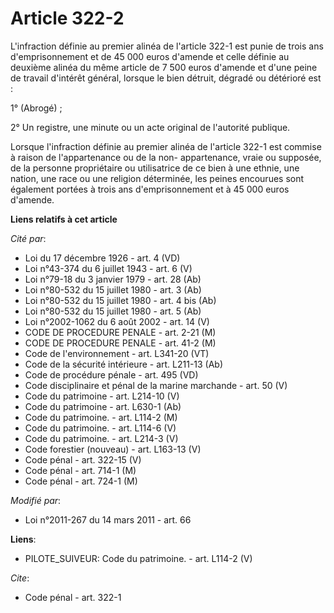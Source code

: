 # Article 322-2

L'infraction définie au premier alinéa de l'article 322-1 est punie de trois ans d'emprisonnement et de 45 000 euros d'amende
et celle définie au deuxième alinéa du même article de 7 500 euros d'amende et d'une peine de travail d'intérêt général,
lorsque le bien détruit, dégradé ou détérioré est : 

1° (Abrogé) ;

2° Un registre, une minute ou un acte original de l'autorité publique. 

Lorsque l'infraction définie au premier alinéa de l'article 322-1 est commise à raison de l'appartenance ou de la non-
appartenance, vraie ou supposée, de la personne propriétaire ou utilisatrice de ce bien à une ethnie, une nation, une race ou
une religion déterminée, les peines encourues sont également portées à trois ans d'emprisonnement et à 45 000 euros d'amende.

**Liens relatifs à cet article**

_Cité par_:

  - Loi du 17 décembre 1926 - art. 4 (VD)
  - Loi n°43-374 du 6 juillet 1943 - art. 6 (V)
  - Loi n°79-18 du 3 janvier 1979 - art. 28 (Ab)
  - Loi n°80-532 du 15 juillet 1980 - art. 3 (Ab)
  - Loi n°80-532 du 15 juillet 1980 - art. 4 bis (Ab)
  - Loi n°80-532 du 15 juillet 1980 - art. 5 (Ab)
  - Loi n°2002-1062 du 6 août 2002 - art. 14 (V)
  - CODE DE PROCEDURE PENALE - art. 2-21 (M)
  - CODE DE PROCEDURE PENALE - art. 41-2 (M)
  - Code de l'environnement - art. L341-20 (VT)
  - Code de la sécurité intérieure - art. L211-13 (Ab)
  - Code de procédure pénale - art. 495 (VD)
  - Code disciplinaire et pénal de la marine marchande - art. 50 (V)
  - Code du patrimoine - art. L214-10 (V)
  - Code du patrimoine - art. L630-1 (Ab)
  - Code du patrimoine. - art. L114-2 (M)
  - Code du patrimoine. - art. L114-6 (V)
  - Code du patrimoine. - art. L214-3 (V)
  - Code forestier (nouveau) - art. L163-13 (V)
  - Code pénal - art. 322-15 (V)
  - Code pénal - art. 714-1 (M)
  - Code pénal - art. 724-1 (M)

_Modifié par_:

  - Loi n°2011-267 du 14 mars 2011 - art. 66

**Liens**:

  - PILOTE_SUIVEUR: Code du patrimoine. - art. L114-2 (V)

_Cite_:

  - Code pénal - art. 322-1
